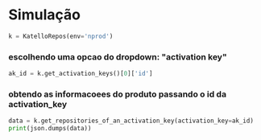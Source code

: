 # Simulação

```python
k = KatelloRepos(env='nprod')
```

### escolhendo uma opcao do dropdown: "activation key"
```python
ak_id = k.get_activation_keys()[0]['id']
```

### obtendo as informacoees do produto passando o id da activation_key
```python
data = k.get_repositories_of_an_activation_key(activation_key=ak_id)
print(json.dumps(data))
```